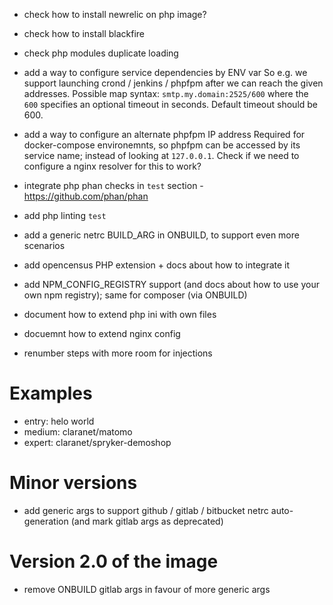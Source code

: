 
* check how to install newrelic on php image?
* check how to install blackfire
* check php modules duplicate loading

* add a way to configure service dependencies by ENV var
    So e.g. we support launching crond / jenkins / phpfpm after we can reach
    the given addresses. Possible map syntax: `smtp.my.domain:2525/600` where
    the `600` specifies an optional timeout in seconds.
    Default timeout should be 600.
* add a way to configure an alternate phpfpm IP address
    Required for docker-compose environemnts, so phpfpm can be accessed by its
    service name; instead of looking at `127.0.0.1`.
    Check if we need to configure a nginx resolver for this to work?
* integrate php phan checks in `test` section - https://github.com/phan/phan
* add php linting `test`
* add a generic netrc BUILD_ARG in ONBUILD, to support even more scenarios

* add opencensus PHP extension + docs about how to integrate it
* add NPM_CONFIG_REGISTRY support (and docs about how to use your own npm registry); same for composer (via ONBUILD)

* document how to extend php ini with own files
* docuemnt how to extend nginx config
* renumber steps with more room for injections

# Examples

* entry:  helo world
* medium: claranet/matomo
* expert: claranet/spryker-demoshop

# Minor versions

* add generic args to support github / gitlab / bitbucket netrc auto-generation (and mark gitlab args as deprecated)

# Version 2.0 of the image

* remove ONBUILD gitlab args in favour of more generic args
